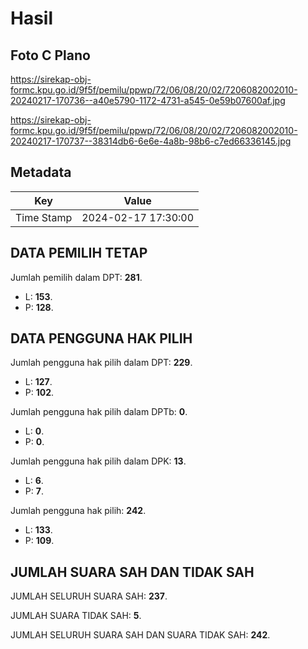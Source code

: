 # Hasil

## Foto C Plano

https://sirekap-obj-formc.kpu.go.id/9f5f/pemilu/ppwp/72/06/08/20/02/7206082002010-20240217-170736--a40e5790-1172-4731-a545-0e59b07600af.jpg

https://sirekap-obj-formc.kpu.go.id/9f5f/pemilu/ppwp/72/06/08/20/02/7206082002010-20240217-170737--38314db6-6e6e-4a8b-98b6-c7ed66336145.jpg


## Metadata

| Key        | Value               |
| ---------- | ------------------- |
| Time Stamp | 2024-02-17 17:30:00 |


## DATA PEMILIH TETAP

Jumlah pemilih dalam DPT: **281**.
 * L: **153**.
 * P: **128**.

## DATA PENGGUNA HAK PILIH

Jumlah pengguna hak pilih dalam DPT: **229**.
 * L: **127**.
 * P: **102**.

Jumlah pengguna hak pilih dalam DPTb: **0**.
 * L: **0**.
 * P: **0**.

Jumlah pengguna hak pilih dalam DPK: **13**.
 * L: **6**.
 * P: **7**.

Jumlah pengguna hak pilih: **242**.
 * L: **133**.
 * P: **109**.

## JUMLAH SUARA SAH DAN TIDAK SAH

JUMLAH SELURUH SUARA SAH: **237**.

JUMLAH SUARA TIDAK SAH: **5**.

JUMLAH SELURUH SUARA SAH DAN SUARA TIDAK SAH: **242**.


